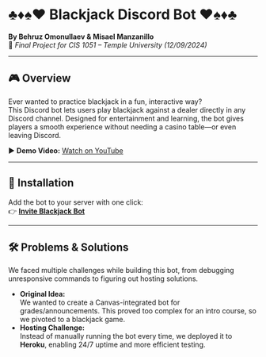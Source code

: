 # ♣️♦️♠️♥️ Blackjack Discord Bot ♥️♠️♦️♣️  
**By Behruz Omonullaev & Misael Manzanillo**  
📅 *Final Project for CIS 1051 – Temple University (12/09/2024)*  

---

## 🎮 Overview
Ever wanted to practice blackjack in a fun, interactive way?  
This Discord bot lets users play blackjack against a dealer directly in any Discord channel. Designed for entertainment and learning, the bot gives players a smooth experience without needing a casino table—or even leaving Discord.

▶️ **Demo Video:** [Watch on YouTube](https://youtu.be/pvWv81bDb2c)

---

## 🚀 Installation
Add the bot to your server with one click:  
👉 [**Invite Blackjack Bot**](https://discord.com/oauth2/authorize?client_id=1308509219556687872&permissions=67584&integration_type=0&scope=bot)

---

## 🛠️ Problems & Solutions
We faced multiple challenges while building this bot, from debugging unresponsive commands to figuring out hosting solutions.  

- **Original Idea:**  
  We wanted to create a Canvas-integrated bot for grades/announcements. This proved too complex for an intro course, so we pivoted to a blackjack game.  
- **Hosting Challenge:**  
  Instead of manually running the bot every time, we deployed it to **Heroku**, enabling 24/7 uptime and more efficient testing.  
